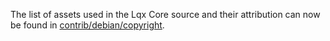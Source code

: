 The list of assets used in the Lqx Core source and their attribution can now be found in [contrib/debian/copyright](../contrib/debian/copyright).
